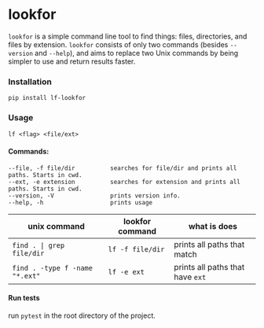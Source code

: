 # lookfor

```lookfor``` is a simple command line tool to find things: files, directories, and files by extension. `lookfor` consists of only two commands (besides `--version` and `--help`), and aims to replace two Unix commands by being simpler to use and return results faster.

### Installation

`pip install lf-lookfor`


### Usage

`lf <flag> <file/ext>`

#### Commands:
```
--file, -f file/dir          searches for file/dir and prints all paths. Starts in cwd.
--ext, -e extension          searches for extension and prints all paths. Starts in cwd.
--version, -V                prints version info.
--help, -h                   prints usage
```

| unix command                    | lookfor command   | what is does                     |
| ------------------------------- | ----------------- | -------------------------------- |
| `find . \| grep file/dir`       | `lf -f file/dir`  | prints all paths that match      |
| `find . -type f -name "*.ext"`  | `lf -e ext`       | prints all paths that have `ext` |

#### Run tests
run `pytest` in the root directory of the project.